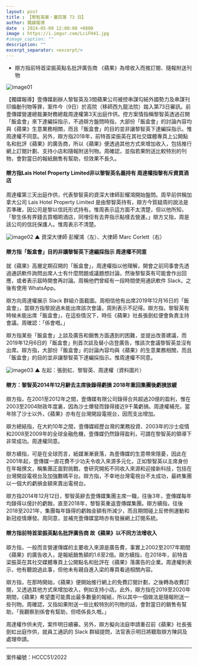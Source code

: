 ```yaml
---
layout: post
title : 【黎智英案・審訊第 73 日】
author: 獨媒報導
date  : 2024-05-09 12:00:00 +0800
image : https://i.imgur.com/LciFH41.jpg
#image_caption: ""
description: ""
excerpt_separator: <excerpt/>
---
```


- 辯方指前特首梁振英點名批評廣告商 《蘋果》為增收入而推訂閱、隨報附送刊物

<excerpt/>

![image01](https://i.imgur.com/14idmrL.png)

【獨媒報導】壹傳媒創辦人黎智英及3間蘋果公司被控串謀勾結外國勢力及串謀刊印煽動刊物等罪，案件今（9日）於高院（移師西九龍法院）踏入第73日審訊。前壹傳媒營運總裁兼財務總裁周達權第3天出庭作供。控方案情指稱黎智英透過召開「飯盒會」來下達編採指示，不過辯方盤問時指，大部份「飯盒會」的討論內容均與《蘋果》生意業務相關，而且「飯盒會」的目的並非讓黎智英下達編採指示。惟周達權不同意。另外，辯方指2018年，前特首梁振英在其社交媒體專頁上公開點名和批評《蘋果》的廣告商，所以《蘋果》便透過其他方式來增加收入，包括推行網上訂閱計劃、支持小店和隨報附送刊物。周確認，並指若果附送比較特別的刊物，會對當日的報紙銷售有幫助，但效果不長久。

#### 辯方指Lais Hotel Property Limited非以黎智英名義持有 周達權指黎有斥資買酒店

周達權第三天出庭作供，代表黎智英的資深大律師彭耀鴻開始盤問。周早前供稱加拿大公司 Lais Hotel Property Limited 是由黎智英持有，辯方今質疑周的說法是否準確，因公司是黎以信託形式持有。惟周表示這方面不太清楚，但以他所知，「黎生係有畀錢去買嗰啲酒店，同埋佢有去畀指示點樣去營運。」辯方又指，周是該公司的信託保護人。惟周表示不清楚。

![image02](https://i.imgur.com/FHmfMy0.png)
▲ 資深大律師 彭耀鴻（左）、大律師 Marc Corlett（右）

#### 辯方指「飯盒會」目的非讓黎智英下達編採指示 周達權不同意

就《蘋果》高層定期召開的「飯盒會」，周達權指以他理解，開會之前同事會先透過通訊軟件詢問出席人士有什麼問題或議題想討論，然後黎智英有可能會作出回應，或者表示屆時開會再討論。周稱他們曾經有一段時間使用通訊軟件 Slack，之後有使用 WhatsApp。

辯方向周達權展示 Slack 群組介面截圖。周相信他有出席2019年12月16日的「飯盒會」，當辯方指黎說過未能出席該次會議，周則表示不記得。辯方指，黎智英有時候未能出席「飯盒會」，在這些情況下，時任《蘋果》社長張劍虹便會負責主持會議。周確認：「係會嘅。」

辯方指某些「飯盒會」上談及廣告和銷售方面遇到的困難，並提出改善建議，而2019年12月6日的「飯盒會」則首次談及替小店登廣告，惟該次會議黎智英並沒有出席。辯方指，大部份「飯盒會」的討論內容均與《蘋果》的生意業務相關，而且「飯盒會」的目的並非讓黎智英下達編採指示。惟周達權不同意。

![image03](https://i.imgur.com/5NZ44qs.png)
▲ 左起：張劍虹、黎智英、周達權（資料圖片）

#### 辯方：黎智英2014年12月辭去主席後錄得虧損 2018年重回集團後虧損放緩

辯方指，在2001至2012年之間，壹傳媒有限公司錄得合共超過20億的盈利，惟在2003至2004財政年度裏，因為沙士爆發而錄得接近9千萬虧損。周達權補充，當年除了沙士以外，《蘋果》亦有在台灣開設電視台，因而支出增加。

辯方總結指，在大約10年之間，壹傳媒經歷台灣的業務投資、2003年的沙士疫情和2008至2009年的全球金融危機，壹傳媒仍然錄得盈利，可謂在黎智英的領導下非常成功。周達權同意。

辯方續指，可是在全球而言，紙媒漸漸衰落，為壹傳媒的生意帶來隱憂，因此在2001年起，壹傳媒一直花費不少功夫令收入來源多元化，正如黎智英以主席身份在年報撰文，稱集團正面對挑戰，會研究開拓不同收入來源和迎接新科技，包括在台灣開設電視台及加強數碼平台。辯方指，不幸地台灣電視台不太成功，最終集團以一個大的虧損金額來賣出電視台。

辯方指2014年12月12日，黎智英辭去壹傳媒集團主席一職，往後3年，壹傳媒每年均錄得以億計的虧蝕，直至2018年，黎智英重返壹傳媒集團。辯方續指，往後2018至2021年，集團每年錄得的虧蝕金額有所減少，而且期間碰上反修例運動和新冠疫情爆發。周同意，並補充壹傳媒當時亦有發展網上訂閱系統。

#### 辯方指前特首梁振英點名批評廣告商 故《蘋果》以不同方法增收入

辯方指，一般而言營運傳媒的主要收入來源是廣告費，事實上2002至2017年期間《蘋果》的廣告收入，是報紙銷售額的1.6至2倍。辯方續指，在2018年，前特首梁振英在其社交媒體專頁上公開點名和批評在《蘋果》落廣告的企業。周達權則表示，他有聽說過此事，但他未有親自進入梁的專頁看過相關內容。

辯方指，在那時開始，《蘋果》便開始推行網上的免費訂閱計劃，之後轉為收費訂閱，又透過其他方式來增加收入，例如支持小店。此外，辯方指在2019至2020年期間，《蘋果》希望盡可能賣出最多數量的報紙，所以其中一個做法是隨報附送一些刊物。周確認，又指如果附送一些比較特別的刊物的話，會對當日的銷售有幫助，「我觀察到係會有幫助，但唔係長久嘅。」

周達權作供未完，案件明日續審。另外，辯方擬向法庭申請重召前《蘋果》社長張劍虹出庭作供，就員工通訊的 Slack 群組提問，法官表示明日將聽取辯方陳詞及處理申請。

---

案件編號：HCCC51/2022
